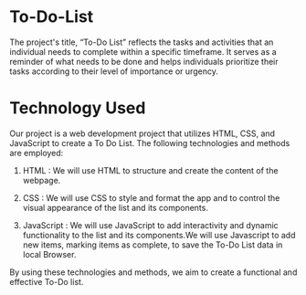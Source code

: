 # To-Do-List
The project's title, “To-Do List” reflects the tasks and activities that an individual needs to complete within a specific timeframe. It serves as a reminder of what needs to be done and helps individuals prioritize their tasks according to their level of importance or urgency. 

# Technology Used
Our project is a web development project that utilizes HTML, CSS, and JavaScript to create a To Do List. The following technologies and methods are employed:

1)	HTML : We will use HTML to structure and create the content of the webpage.

2)	CSS : We will use CSS to style and format the app and to control the visual appearance of the list and its components.


3)	JavaScript : We will use JavaScript to  add interactivity and dynamic functionality to the list and its components.We will use Javascript to add new items, marking items as complete, to save the To-Do List data in local Browser.

By using these technologies and methods, we aim to create a functional and effective To-Do list.
